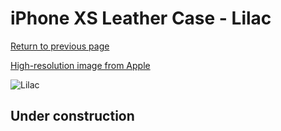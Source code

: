 # iPhone XS Leather Case - Lilac

[Return to previous page](/iphone_x)

[High-resolution image from Apple](https://store.storeimages.cdn-apple.com/8756/as-images.apple.com/is/MVFR2?wid=4500&hei=4500&fmt=png)

<div style="width: 512px"><img src="/almost_uncompressed/MVFR2.webp" alt="Lilac"></div>

## Under construction
